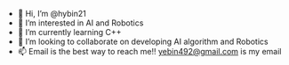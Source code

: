- 👋 Hi, I’m @hybin21
- 👀 I’m interested in AI and Robotics
- 🌱 I’m currently learning C++
- 💞️ I’m looking to collaborate on developing AI algorithm and Robotics 
- 📫 Email is the best way to reach me!! yebin492@gmail.com is my email

<!---
hybin21/hybin21 is a ✨ special ✨ repository because its `README.md` (this file) appears on your GitHub profile.
You can click the Preview link to take a look at your changes.
--->
